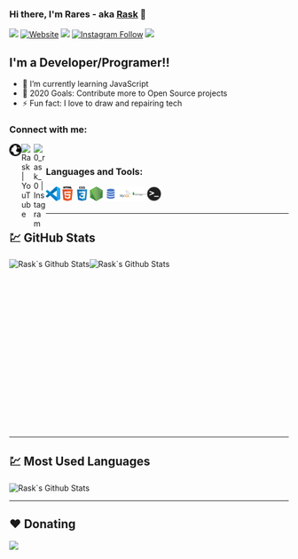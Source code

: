 ### Hi there, I'm Rares - aka [Rask][website] 👋

![](https://img.shields.io/badge/OS-Linux-informational?style=for-the-badge&logo=linux&logoColor=white&color=red)
[![Website](https://img.shields.io/website?label=Rask.tk&style=for-the-badge&url=https%3A%2F%2Frask.tk)](https://rask.tk)
![](https://img.shields.io/badge/Shell-Bash-informational?style=for-the-badge&logo=gnu-bash&logoColor=white&color=red)
[![Instagram Follow](https://img.shields.io/badge/Instagram-E4405F?style=for-the-badge&logo=instagram&logoColor=white)](https://www.instagram.com/0_rask_0/)
[![](https://img.shields.io/badge/YouTube-FF0000?style=for-the-badge&logo=youtube&logoColor=white)](https://www.youtube.com/channel/UC1eYZ-3az-5t2EA6tUnP92g)

## I'm a Developer/Programer!!

- 🌱 I’m currently learning JavaScript 
- 🥅 2020 Goals: Contribute more to Open Source projects
- ⚡ Fun fact: I love to draw and repairing tech

### Connect with me:

[<img align="left" alt="rask.tk" width="22px" src="https://raw.githubusercontent.com/iconic/open-iconic/master/svg/globe.svg" />][website]
[<img align="left" alt="Rask | YouTube" width="22px" src="https://cdn.jsdelivr.net/npm/simple-icons@v3/icons/youtube.svg" />][youtube]
[<img align="left" alt="0_rask_0 | Instagram" width="22px" src="https://cdn.jsdelivr.net/npm/simple-icons@v3/icons/instagram.svg" />][instagram]

<br />

### Languages and Tools:

<img align="left" alt="" width="26px" src="https://raw.githubusercontent.com/github/explore/80688e429a7d4ef2fca1e82350fe8e3517d3494d/topics/visual-studio-code/visual-studio-code.png" />
<img align="left" alt="" width="26px" src="https://raw.githubusercontent.com/github/explore/80688e429a7d4ef2fca1e82350fe8e3517d3494d/topics/html/html.png" />
<img align="left" alt="" width="26px" src="https://raw.githubusercontent.com/github/explore/80688e429a7d4ef2fca1e82350fe8e3517d3494d/topics/css/css.png" />
<img align="left" alt="Node.js" width="26px" src="https://raw.githubusercontent.com/github/explore/80688e429a7d4ef2fca1e82350fe8e3517d3494d/topics/nodejs/nodejs.png" />
<img align="left" alt="SQL" width="26px" src="https://raw.githubusercontent.com/github/explore/80688e429a7d4ef2fca1e82350fe8e3517d3494d/topics/sql/sql.png" />
<img align="left" alt="MySQL" width="26px" src="https://raw.githubusercontent.com/github/explore/80688e429a7d4ef2fca1e82350fe8e3517d3494d/topics/mysql/mysql.png" />
<img align="left" alt="MongoDB" width="26px" src="https://raw.githubusercontent.com/github/explore/80688e429a7d4ef2fca1e82350fe8e3517d3494d/topics/mongodb/mongodb.png" />
<img align="left" alt="" width="26px" src="https://raw.githubusercontent.com/github/explore/80688e429a7d4ef2fca1e82350fe8e3517d3494d/topics/terminal/terminal.png" />

<br />
<br />

---
## :chart: GitHub Stats


<img align="left" alt="Rask`s Github Stats" src="https://github-readme-streak-stats.herokuapp.com/?user=Rask-yo" />
<img align="left" alt="Rask`s Github Stats" src="https://github-readme-stats.vercel.app/api?username=Rask-yo&show_icons=true&hide_border=true" />

<br />
<br />
<br />
<br />
<br />
<br />
<br />
<br />
<br />
<br />
<br />
<br />
<br />
<br />
<br />
<br />
<br />
<br />

---



## :chart: Most Used Languages

<img align="center" alt="Rask`s Github Stats" src="https://github-readme-stats.vercel.app/api/top-langs/?username=Rask-yo" />


<br />

---

## ❤ Donating

[![](https://img.shields.io/badge/PayPal-00457C?style=for-the-badge&logo=paypal&logoColor=white)](https://www.paypal.com/paypalme/raskyo)

<br />




[website]: https://rask.tk
[youtube]: https://www.youtube.com/channel/UC1eYZ-3az-5t2EA6tUnP92g
[instagram]: https://instagram.com/0_rask_0
